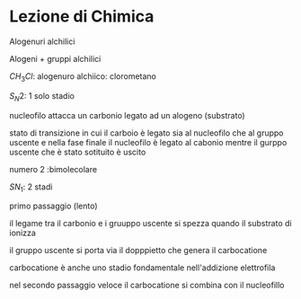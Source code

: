 # Lezione di Chimica

Alogenuri alchilici 

Alogeni + gruppi alchilici

$CH_3Cl$: alogenuro alchiico: clorometano


$S_N2$: 1 solo stadio

nucleofilo attacca un carbonio legato ad un alogeno (substrato)

stato di transizione in cui il carboio è legato sia al nucleofilo che al gruppo uscente e nella fase finale il nucleofilo è legato al cabonio mentre il gurppo uscente che è stato sotituito è uscito

numero $2$ :bimolecolare




$SN_1$: 2 stadi

primo passaggio (lento)

il legame tra il carbonio e i gruuppo uscente si spezza quando il substrato di ionizza

il gruppo uscente si porta via il dopppietto che genera il carbocatione


carbocatione è anche uno stadio fondamentale nell'addizione elettrofila

nel secondo passaggio veloce il carbocatione si combina con il nucleofillo
<!--stackedit_data:
eyJoaXN0b3J5IjpbLTE4ODM0MzU5OTAsMzgxNDM1MDM1XX0=
-->